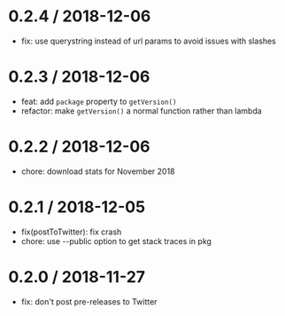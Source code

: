 0.2.4 / 2018-12-06
==================
 * fix: use querystring instead of url params to avoid issues with slashes

0.2.3 / 2018-12-06
==================
 * feat: add `package` property to `getVersion()`
 * refactor: make `getVersion()` a normal function rather than lambda

0.2.2 / 2018-12-06
==================
 * chore: download stats for November 2018

0.2.1 / 2018-12-05
==================
 * fix(postToTwitter): fix crash
 * chore: use --public option to get stack traces in pkg

0.2.0 / 2018-11-27
==================
 * fix: don't post pre-releases to Twitter
